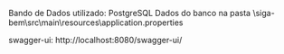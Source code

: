Bando de Dados utilizado: PostgreSQL
Dados do banco na pasta \siga-bem\src\main\resources\application.properties

swagger-ui: http://localhost:8080/swagger-ui/
